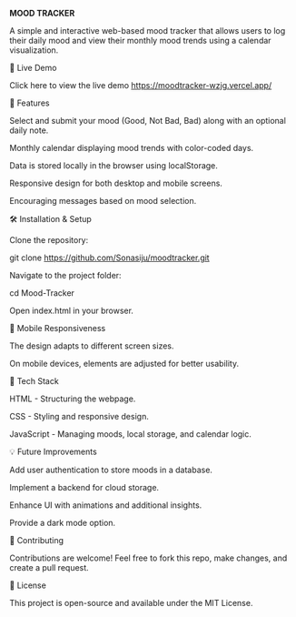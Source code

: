 **MOOD TRACKER**

A simple and interactive web-based mood tracker that allows users to log their daily mood and view their monthly mood trends using a calendar visualization.

🚀 Live Demo

Click here to view the live demo https://moodtracker-wzjg.vercel.app/

📌 Features

Select and submit your mood (Good, Not Bad, Bad) along with an optional daily note.

Monthly calendar displaying mood trends with color-coded days.

Data is stored locally in the browser using localStorage.

Responsive design for both desktop and mobile screens.

Encouraging messages based on mood selection.

🛠️ Installation & Setup

Clone the repository:

git clone https://github.com/Sonasiju/moodtracker.git

Navigate to the project folder:

cd Mood-Tracker

Open index.html in your browser.

📱 Mobile Responsiveness

The design adapts to different screen sizes.

On mobile devices, elements are adjusted for better usability.


🎨 Tech Stack

HTML - Structuring the webpage.

CSS - Styling and responsive design.

JavaScript - Managing moods, local storage, and calendar logic.

💡 Future Improvements

Add user authentication to store moods in a database.

Implement a backend for cloud storage.

Enhance UI with animations and additional insights.

Provide a dark mode option.

🤝 Contributing

Contributions are welcome! Feel free to fork this repo, make changes, and create a pull request.

📜 License

This project is open-source and available under the MIT License.

